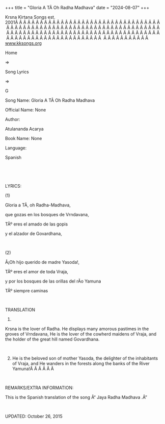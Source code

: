 +++ 
title = "Gloria A TÃ­ Oh Radha Madhava"
date = "2024-08-07"
+++

Krsna Kirtana Songs est. 2001Â Â Â Â Â Â Â Â Â Â Â Â Â Â Â Â Â Â Â Â Â Â Â Â Â Â Â Â Â Â Â Â Â Â Â Â Â Â Â Â Â Â Â Â Â Â Â Â Â Â Â Â Â Â Â Â Â Â Â Â Â Â Â Â Â Â Â Â Â Â Â Â Â Â Â Â Â Â Â Â Â Â Â Â Â Â Â Â Â Â Â Â Â Â Â Â Â Â Â Â Â Â Â Â Â Â Â Â Â Â Â Â Â Â Â Â Â Â Â Â Â Â Â Â Â Â Â Â Â Â Â Â  Â Â Â Â Â Â Â Â Â Â Â  
www.kksongs.org








Home
 
⇒
 
Song Lyrics
 
⇒
 
G


Song
Name: Gloria A TÃ­ Oh Radha Madhava


Official
Name: None


Author:

Atulananda Acarya


Book
Name: None


Language:

Spanish


 
















 


LYRICS:


(1)


Gloria
a TÃ­, oh Radha-Madhava,


que
gozas en los bosques de Vrndavana,


TÃº
eres el amado de las gopis


y el
alzador de Govardhana,


 


(2)


Â¡Oh
hijo querido de madre Yasoda!,


TÃº
eres el amor de toda Vraja,


y por
los bosques de las orillas del rÃ­o Yamuna


TÃº
siempre caminas


 


TRANSLATION


1)
Krsna is the lover of Radha. He displays many amorous pastimes in the groves of
Vrndavana, He is the lover of the cowherd maidens of Vraja, and the holder of
the great hill named Govardhana.


 


2) He
is the beloved son of mother Yasoda, the delighter of the inhabitants of Vraja,
and He wanders in the forests along the banks of the River Yamuna!Â Â Â Â Â Â  


 


REMARKS/EXTRA
INFORMATION:


This
is the Spanish translation of the song Â“
Jaya Radha Madhava
.Â”


 


UPDATED:
 October 26, 2015
